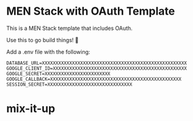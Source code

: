 # MEN Stack with OAuth Template

This is a MEN Stack template that includes OAuth.

Use this to go build things! 🚀

Add a .env file with the following:
```
DATABASE_URL=XXXXXXXXXXXXXXXXXXXXXXXXXXXXXXXXXXXXXXXXXXXXXXXXXXXXX
GOOGLE_CLIENT_ID=XXXXXXXXXXXXXXXXXXXXXXXXXXXXXXXXXXXXXXXXXXXXXXXXX
GOOGLE_SECRET=XXXXXXXXXXXXXXXXXXXXXXXX
GOOGLE_CALLBACK=XXXXXXXXXXXXXXXXXXXXXXXXXXXXXXXXXXXXXXXXXXXXXXXX
SESSION_SECRET=XXXXXXXXXXXXXXXXXXXXXXXXXXXXXXX
```
# mix-it-up
